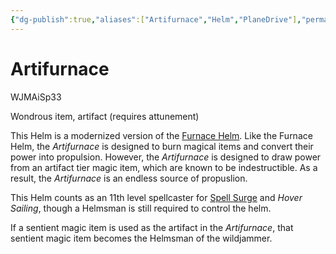 ```yaml
---
{"dg-publish":true,"aliases":["Artifurnace","Helm","PlaneDrive"],"permalink":"/system-reference/homebrew-options/spelljamming-helm/","dgHomeLink":true,"dgPassFrontmatter":true}
---
```


# Artifurnace
WJMAiSp33[](https://www.dropbox.com/sh/3c88jrhy1t7gyql/AACS63QaKFCCrBn_-cxRVHBda "View Homebrew Source")

Wondrous item, artifact (requires attunement)

This Helm is a modernized version of the [Furnace Helm](https://5e.tools/items.html#furnace%20helm%20(minor)_wjmais). Like the Furnace Helm, the _Artifurnace_ is designed to burn magical items and convert their power into propulsion. However, the _Artifurnace_ is designed to draw power from an artifact tier magic item, which are known to be indestructible. As a result, the _Artifurnace_ is an endless source of propuslion.

This Helm counts as an 11th level spellcaster for [Spell Surge](https://5e.tools/optionalfeatures.html#spell%20surge_wjmais) and _Hover Sailing_, though a Helmsman is still required to control the helm.

If a sentient magic item is used as the artifact in the _Artifurnace_, that sentient magic item becomes the Helmsman of the wildjammer.